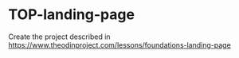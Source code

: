# TOP-landing-page
Create the project described in https://www.theodinproject.com/lessons/foundations-landing-page

